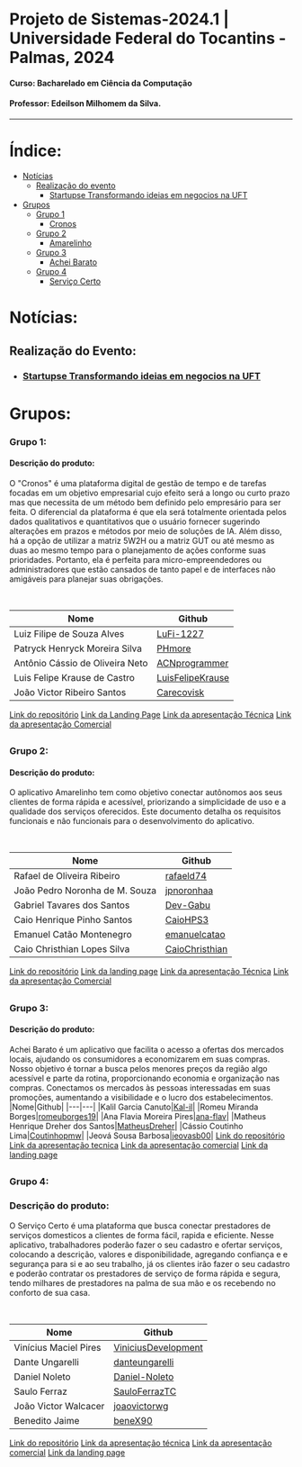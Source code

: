 # Projeto de Sistemas-2024.1 | Universidade Federal do Tocantins - Palmas, 2024
#### Curso: Bacharelado em Ciência da Computação
#### Professor: Edeilson Milhomem da Silva.

---
# Índice:
- [Notícias](#noticias)
  - [Realização do evento](#realização-do-evento)
    - [Startupse Transformando ideias em negocios na UFT](#startupse-transformando-ideias-em-negocios-na-uft)
- [Grupos](#grupos)
  - [Grupo 1](#grupo-1)
    - [Cronos](#descrição-do-produto)
  - [Grupo 2](#grupo-2)
    - [Amarelinho](#descrição-do-produto-1)
  - [Grupo 3](#grupo-3)
    - [Achei Barato](#descrição-do-produto-2)
  - [Grupo 4](#grupo-4)
    - [Serviço Certo](#descrição-do-produto-3)

# Notícias:
## Realização do Evento:
- ### [Startupse Transformando ideias em negocios na UFT](https://www.uft.edu.br/noticias/startupse-transformando-ideias-em-negocios-na-uft)

# Grupos:
### Grupo 1:

#### Descrição do produto:
O "Cronos" é uma plataforma digital de gestão de tempo e de tarefas focadas em um objetivo empresarial cujo efeito será a longo ou curto prazo mas que necessita de um método bem definido pelo empresário para ser feita. O diferencial da plataforma é que ela será totalmente orientada pelos dados qualitativos e quantitativos que o usuário fornecer sugerindo alterações em prazos e métodos por meio de soluções de IA. Além disso, há a opção de utilizar a matriz 5W2H ou a matriz GUT ou até mesmo as duas ao mesmo tempo para o planejamento de ações conforme suas prioridades. Portanto, ela é perfeita para micro-empreendedores ou administradores que estão cansados de tanto papel e de interfaces não amigáveis para planejar suas obrigações.
</br>

</br>


|Nome|Github|
|---|---|
|Luiz Filipe de Souza Alves|[LuFi-1227](https://github.com/LuFi-1227)|
|Patryck Henryck Moreira Silva|[PHmore](https://github.com/PHmore)|
|Antônio Cássio de Oliveira Neto|[ACNprogrammer](https://github.com/ACNprogrammer)|
|Luis Felipe Krause de Castro|[LuisFelipeKrause](https://github.com/LuisFelipeKrause)|
|João Victor Ribeiro Santos|[Carecovisk](https://github.com/Carecovisk)|
[Link do repositório](https://github.com/Cronos-Develop)
[Link da Landing Page](https://cronoslandpage.my.canva.site/)
[Link da apresentação Técnica](https://docs.google.com/presentation/d/1hraben7qfGpdokoHTLEpZyBPwYt0aCSHTi3w2iR--pQ/edit?usp=sharing)
[Link da apresentação Comercial](https://docs.google.com/presentation/d/1xAD_z7wHJgSpe63Ec49ZSAvtCtGCUWYF7ADn_d20a24/edit?usp=sharing)

##
### Grupo 2:

#### Descrição do produto:
O aplicativo Amarelinho tem como objetivo conectar autônomos aos seus clientes de forma rápida e acessível, priorizando a simplicidade de uso e a qualidade dos serviços oferecidos. Este documento detalha os requisitos funcionais e não funcionais para o desenvolvimento do aplicativo.
</br>

</br>


|Nome|Github|
|---|---|
|Rafael de Oliveira Ribeiro|[rafaeld74](https://github.com/rafaeld74)|
|João Pedro Noronha de M. Souza|[jpnoronhaa](https://github.com/jpnoronhaa)|
|Gabriel Tavares dos Santos|[Dev-Gabu](https://github.com/Dev-Gabu)|
|Caio Henrique Pinho Santos|[CaioHPS3](https://github.com/CaioHPS3)|
|Emanuel Catão Montenegro|[emanuelcatao](https://github.com/emanuelcatao)|
|Caio Christhian Lopes Silva|[CaioChristhian](https://github.com/CaioChristhian)|
[Link do repositório](https://github.com/rafaeld74/Amarelinho-PS)
[Link da landing page](https://amarelinho.my.canva.site/)
[Link da apresentação Técnica](https://www.canva.com/design/DAGI357Ymw8/2g8J49y411IBaJqce3Xd7g/edit?utm_content=DAGI357Ymw8&utm_campaign=designshare&utm_medium=link2&utm_source=sharebutton)
[Link da apresentação Comercial](https://www.canva.com/design/DAGJSkFtPKU/CyDdCCNoH1-OE2TahaysOw/edit?utm_content=DAGJSkFtPKU&utm_campaign=designshare&utm_medium=link2&utm_source=sharebutton)
##
### Grupo 3:

#### Descrição do produto:
Achei Barato é um aplicativo que facilita o acesso a ofertas dos mercados locais, ajudando os consumidores a economizarem em suas compras. Nosso objetivo é tornar a busca pelos menores preços da região algo acessível e parte da rotina, proporcionando economia e organização nas compras. Conectamos os mercados às pessoas interessadas em suas promoções, aumentando a visibilidade e o lucro dos estabelecimentos.
|Nome|Github|
|---|---|
|Kalil Garcia Canuto|[Kal-il](https://github.com/Kal-il)|
|Romeu Miranda Borges|[romeuborges19](https://github.com/romeuborges19)|
|Ana Flavia Moreira Pires|[ana-flav](https://github.com/ana-flav)|
|Matheus Henrique Dreher dos Santos|[MatheusDreher](https://github.com/MatheusDreher)|
|Cássio Coutinho Lima|[Coutinhopmw](https://github.com/Coutinhopmw)|
|Jeová Sousa Barbosa|[jeovasb00](https://github.com/jeovasb00)|
[Link do repositório](https://github.com/Kal-il/achei-barato)
[Link da apresentação tecnica](https://www.canva.com/design/DAGI34_n-mY/61S9W3wz-LESafxhSWt6LA/edit?utm_content=DAGI34_n-mY&utm_campaign=designshare&utm_medium=link2&utm_source=sharebutton)
[Link da apresentação comercial](https://www.canva.com/design/DAGJpVj4Nno/fqo05BGICOsnrvBFDd1yyw/edit?utm_content=DAGJpVj4Nno&utm_campaign=designshare&utm_medium=link2&utm_source=sharebutton)
[Link da landing page](https://acheibaratoto.my.canva.site/c-pia-de-sustainability-initiatives-business-website-in-light-blue-white-pink-2d-illustration-style)
##

### Grupo 4:
### Descrição do produto:
O Serviço Certo é uma plataforma que busca conectar prestadores de serviços domesticos a clientes de forma fácil, rapida e eficiente. Nesse aplicativo, trabalhadores poderão fazer o seu cadastro e ofertar serviços, colocando a descrição, valores e disponibilidade, agregando confiança e e segurança para si e ao seu trabalho, já os clientes irão fazer o seu cadastro e poderão contratar os prestadores de serviço de forma rápida e segura, tendo milhares de prestadores na palma de sua mão e os recebendo no conforto de sua casa.
</br>

</br>


|Nome|Github|
|---|---|
|Vinícius Maciel Pires|[ViniciusDevelopment](https://github.com/ViniciusDevelopment/)|
|Dante Ungarelli|[danteungarelli](https://github.com/danteungarelli)|
|Daniel Noleto|[Daniel-Noleto](https://github.com/Daniel-Noleto/)|
|Saulo Ferraz|[SauloFerrazTC](https://github.com/SauloFerrazTC)|
|João Victor Walcacer|[joaovictorwg](https://github.com/joaovictorwg)|
|Benedito Jaime|[beneX90](https://github.com/beneX90)|
[Link do repositório](https://github.com/ViniciusDevelopment/Projeto_de_sistemas-2024.1/tree/develop)
[Link da apresentação técnica](https://github.com/disciplinas-prof-Edeilson-UFT/proj-sist-2024-1/tree/develop/Servico%20Certo)
[Link da apresentação comercial](https://github.com/disciplinas-prof-Edeilson-UFT/proj-sist-2024-1/tree/develop/Servico%20Certo)
[Link da landing page](https://servicocerto.my.canva.site/)

##
